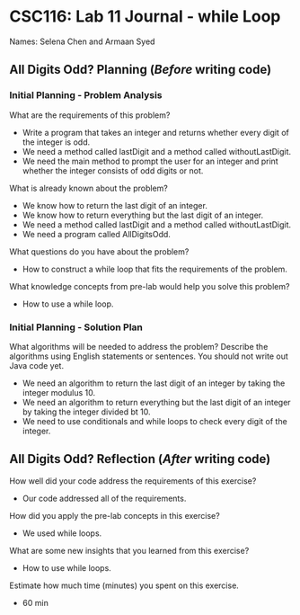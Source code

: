 # CSC116: Lab 11 Journal - while Loop

Names: Selena Chen and Armaan Syed

## All Digits Odd? Planning (***Before*** writing code)

### Initial Planning - Problem Analysis

What are the requirements of this problem?

- Write a program that takes an integer and returns whether every digit of the integer is odd.
- We need a method called lastDigit and a method called withoutLastDigit.
- We need the main method to prompt the user for an integer and print whether the integer consists of odd digits or not.

What is already known about the problem?

- We know how to return the last digit of an integer.
- We know how to return everything but the last digit of an integer.
- We need a method called lastDigit and a method called withoutLastDigit.
- We need a program called AllDigitsOdd.

What questions do you have about the problem?

- How to construct a while loop that fits the requirements of the problem.

What knowledge concepts from pre-lab would help you solve this problem?

- How to use a while loop.

### Initial Planning - Solution Plan

What algorithms will be needed to address the problem? Describe the algorithms using English statements or sentences. You should not write out Java code yet.

- We need an algorithm to return the last digit of an integer by taking the integer modulus 10.
- We need an algorithm to return everything but the last digit of an integer by taking the integer divided bt 10.
- We need to use conditionals and while loops to check every digit of the integer.

## All Digits Odd? Reflection (***After*** writing code)

How well did your code address the requirements of this exercise? 

- Our code addressed all of the requirements.

How did you apply the pre-lab concepts in this exercise? 

- We used while loops.

What are some new insights that you learned from this exercise? 

- How to use while loops.

Estimate how much time (minutes) you spent on this exercise.

- 60 min
